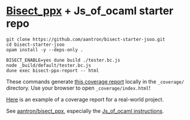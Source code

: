 # [Bisect_ppx][bisect] + Js_of_ocaml starter repo

```
git clone https://github.com/aantron/bisect-starter-jsoo.git
cd bisect-starter-jsoo
opam install -y --deps-only .

BISECT_ENABLE=yes dune build ./tester.bc.js
node _build/default/tester.bc.js
dune exec bisect-ppx-report -- html
```

These commands generate
[this coverage report](https://aantron.github.io/bisect-starter-jsoo/) locally
in the `_coverage/` directory. Use your browser to open `_coverage/index.html`!

[Here][demo] is an example of a coverage report for a real-world project.

See [aantron/bisect_ppx][bisect], especially the
[Js_of_ocaml instructions][jsoo-instructions].

[bisect]: https://github.com/aantron/bisect_ppx
[jsoo-instructions]: https://github.com/aantron/bisect_ppx#Js_of_ocaml
[demo]: https://aantron.github.io/bisect_ppx/demo/
